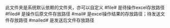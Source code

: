 此文件夹是系统默认依赖的文件夹，亦可以自定义
#file#   是待操作excel存放路径
#filed#  是操作后原文件存放路径
#mail#   是excel操作结果的存放路径；待发送文件存放路径
#mailed# 是发送后文件存放路径
